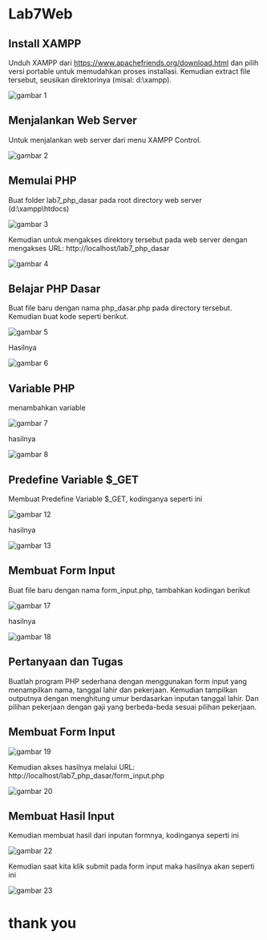 # Lab7Web
## Install XAMPP
Unduh XAMPP dari https://www.apachefriends.org/download.html dan pilih versi 
portable untuk memudahkan proses installasi. Kemudian extract file tersebut, seusikan 
direktorinya (misal: d:\xampp). 

![gambar 1](screenshot/Screenshot%20(1).png)


## Menjalankan Web Server
Untuk menjalankan web server dari menu XAMPP Control.

![gambar 2](screenshot/Screenshot%20(2).png)



## Memulai PHP
Buat folder lab7_php_dasar pada root directory web server (d:\xampp\htdocs)

![gambar 3](screenshot/Screenshot%20(3).png)

Kemudian untuk mengakses direktory tersebut pada web server dengan mengakses URL: 
http://localhost/lab7_php_dasar

![gambar 4](screenshot/Screenshot%20(4).png)

## Belajar PHP Dasar
Buat file baru dengan nama php_dasar.php pada directory tersebut. Kemudian buat 
kode seperti berikut.

![gambar 5](screenshot/Screenshot%20(5).png)

Hasilnya

![gambar 6](screenshot/Screenshot%20(6).png)

## Variable PHP
menambahkan variable

![gambar 7](screenshot/Screenshot%20(7).png)

hasilnya

![gambar 8](screenshot/Screenshot%20(8).png.png)

## Predefine Variable $_GET
Membuat Predefine Variable $_GET, kodinganya seperti ini

![gambar 12](screenshot/Screenshot%20(12).png)


hasilnya

![gambar 13](screenshot/Screenshot%20(13).png)


## Membuat Form Input
Buat file baru dengan nama form_input.php, tambahkan kodingan berikut

![gambar 17](screenshot/Screenshot%20(17).png)


hasilnya

![gambar 18](screenshot/Screenshot%20(18).png)
## Pertanyaan dan Tugas
Buatlah program PHP sederhana dengan menggunakan form input yang menampilkan nama, tanggal lahir dan pekerjaan. Kemudian tampilkan outputnya dengan menghitung umur berdasarkan inputan tanggal lahir. Dan pilihan pekerjaan dengan gaji yang berbeda-beda sesuai pilihan pekerjaan.

## Membuat Form Input

![gambar 19](screenshot/Screenshot%20(19).png)

Kemudian akses hasilnya melalui URL: http://localhost/lab7_php_dasar/form_input.php

![gambar 20](screenshot/Screenshot%20(20).png)

## Membuat Hasil Input
Kemudian membuat hasil dari inputan formnya, kodinganya seperti ini

![gambar 22](screenshot/Screenshot%20(22).png)

Kemudian saat kita klik submit pada form input maka hasilnya akan seperti ini


![gambar 23](screenshot/Screenshot%20(23).png)


# thank you









